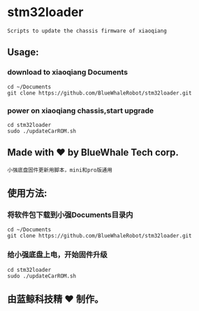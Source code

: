 # stm32loader
    Scripts to update the chassis firmware of xiaoqiang
## Usage:
### download to xiaoqiang Documents
```
cd ~/Documents
git clone https://github.com/BlueWhaleRobot/stm32loader.git
```
### power on xiaoqiang chassis,start upgrade
```
cd stm32loader
sudo ./updateCarROM.sh
```

## Made with :heart: by BlueWhale Tech corp.


    小强底盘固件更新用脚本，mini和pro版通用
## 使用方法:
### 将软件包下载到小强Documents目录内
```
cd ~/Documents
git clone https://github.com/BlueWhaleRobot/stm32loader.git
```
### 给小强底盘上电，开始固件升级
```
cd stm32loader
sudo ./updateCarROM.sh
```

## 由蓝鲸科技精 :heart: 制作。
